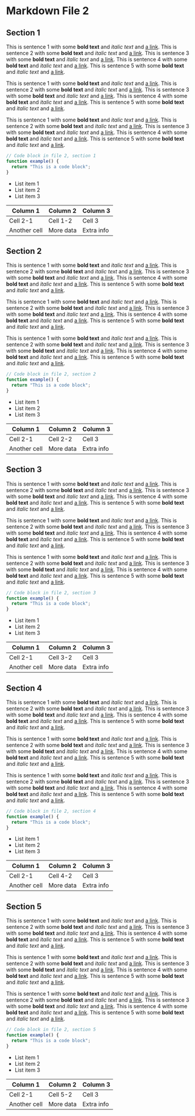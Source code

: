 # Markdown File 2


## Section 1

This is sentence 1 with some **bold text** and *italic text* and [a link](https://example.com/2/1/1/1). This is sentence 2 with some **bold text** and *italic text* and [a link](https://example.com/2/1/1/2). This is sentence 3 with some **bold text** and *italic text* and [a link](https://example.com/2/1/1/3). This is sentence 4 with some **bold text** and *italic text* and [a link](https://example.com/2/1/1/4). This is sentence 5 with some **bold text** and *italic text* and [a link](https://example.com/2/1/1/5). 

This is sentence 1 with some **bold text** and *italic text* and [a link](https://example.com/2/1/2/1). This is sentence 2 with some **bold text** and *italic text* and [a link](https://example.com/2/1/2/2). This is sentence 3 with some **bold text** and *italic text* and [a link](https://example.com/2/1/2/3). This is sentence 4 with some **bold text** and *italic text* and [a link](https://example.com/2/1/2/4). This is sentence 5 with some **bold text** and *italic text* and [a link](https://example.com/2/1/2/5). 

This is sentence 1 with some **bold text** and *italic text* and [a link](https://example.com/2/1/3/1). This is sentence 2 with some **bold text** and *italic text* and [a link](https://example.com/2/1/3/2). This is sentence 3 with some **bold text** and *italic text* and [a link](https://example.com/2/1/3/3). This is sentence 4 with some **bold text** and *italic text* and [a link](https://example.com/2/1/3/4). This is sentence 5 with some **bold text** and *italic text* and [a link](https://example.com/2/1/3/5). 

```javascript
// Code block in file 2, section 1
function example() {
  return "This is a code block";
}
```

- List item 1
- List item 2
- List item 3

| Column 1 | Column 2 | Column 3 |
| -------- | -------- | -------- |
| Cell 2-1 | Cell 1-2 | Cell 3 |
| Another cell | More data | Extra info |


## Section 2

This is sentence 1 with some **bold text** and *italic text* and [a link](https://example.com/2/2/1/1). This is sentence 2 with some **bold text** and *italic text* and [a link](https://example.com/2/2/1/2). This is sentence 3 with some **bold text** and *italic text* and [a link](https://example.com/2/2/1/3). This is sentence 4 with some **bold text** and *italic text* and [a link](https://example.com/2/2/1/4). This is sentence 5 with some **bold text** and *italic text* and [a link](https://example.com/2/2/1/5). 

This is sentence 1 with some **bold text** and *italic text* and [a link](https://example.com/2/2/2/1). This is sentence 2 with some **bold text** and *italic text* and [a link](https://example.com/2/2/2/2). This is sentence 3 with some **bold text** and *italic text* and [a link](https://example.com/2/2/2/3). This is sentence 4 with some **bold text** and *italic text* and [a link](https://example.com/2/2/2/4). This is sentence 5 with some **bold text** and *italic text* and [a link](https://example.com/2/2/2/5). 

This is sentence 1 with some **bold text** and *italic text* and [a link](https://example.com/2/2/3/1). This is sentence 2 with some **bold text** and *italic text* and [a link](https://example.com/2/2/3/2). This is sentence 3 with some **bold text** and *italic text* and [a link](https://example.com/2/2/3/3). This is sentence 4 with some **bold text** and *italic text* and [a link](https://example.com/2/2/3/4). This is sentence 5 with some **bold text** and *italic text* and [a link](https://example.com/2/2/3/5). 

```javascript
// Code block in file 2, section 2
function example() {
  return "This is a code block";
}
```

- List item 1
- List item 2
- List item 3

| Column 1 | Column 2 | Column 3 |
| -------- | -------- | -------- |
| Cell 2-1 | Cell 2-2 | Cell 3 |
| Another cell | More data | Extra info |


## Section 3

This is sentence 1 with some **bold text** and *italic text* and [a link](https://example.com/2/3/1/1). This is sentence 2 with some **bold text** and *italic text* and [a link](https://example.com/2/3/1/2). This is sentence 3 with some **bold text** and *italic text* and [a link](https://example.com/2/3/1/3). This is sentence 4 with some **bold text** and *italic text* and [a link](https://example.com/2/3/1/4). This is sentence 5 with some **bold text** and *italic text* and [a link](https://example.com/2/3/1/5). 

This is sentence 1 with some **bold text** and *italic text* and [a link](https://example.com/2/3/2/1). This is sentence 2 with some **bold text** and *italic text* and [a link](https://example.com/2/3/2/2). This is sentence 3 with some **bold text** and *italic text* and [a link](https://example.com/2/3/2/3). This is sentence 4 with some **bold text** and *italic text* and [a link](https://example.com/2/3/2/4). This is sentence 5 with some **bold text** and *italic text* and [a link](https://example.com/2/3/2/5). 

This is sentence 1 with some **bold text** and *italic text* and [a link](https://example.com/2/3/3/1). This is sentence 2 with some **bold text** and *italic text* and [a link](https://example.com/2/3/3/2). This is sentence 3 with some **bold text** and *italic text* and [a link](https://example.com/2/3/3/3). This is sentence 4 with some **bold text** and *italic text* and [a link](https://example.com/2/3/3/4). This is sentence 5 with some **bold text** and *italic text* and [a link](https://example.com/2/3/3/5). 

```javascript
// Code block in file 2, section 3
function example() {
  return "This is a code block";
}
```

- List item 1
- List item 2
- List item 3

| Column 1 | Column 2 | Column 3 |
| -------- | -------- | -------- |
| Cell 2-1 | Cell 3-2 | Cell 3 |
| Another cell | More data | Extra info |


## Section 4

This is sentence 1 with some **bold text** and *italic text* and [a link](https://example.com/2/4/1/1). This is sentence 2 with some **bold text** and *italic text* and [a link](https://example.com/2/4/1/2). This is sentence 3 with some **bold text** and *italic text* and [a link](https://example.com/2/4/1/3). This is sentence 4 with some **bold text** and *italic text* and [a link](https://example.com/2/4/1/4). This is sentence 5 with some **bold text** and *italic text* and [a link](https://example.com/2/4/1/5). 

This is sentence 1 with some **bold text** and *italic text* and [a link](https://example.com/2/4/2/1). This is sentence 2 with some **bold text** and *italic text* and [a link](https://example.com/2/4/2/2). This is sentence 3 with some **bold text** and *italic text* and [a link](https://example.com/2/4/2/3). This is sentence 4 with some **bold text** and *italic text* and [a link](https://example.com/2/4/2/4). This is sentence 5 with some **bold text** and *italic text* and [a link](https://example.com/2/4/2/5). 

This is sentence 1 with some **bold text** and *italic text* and [a link](https://example.com/2/4/3/1). This is sentence 2 with some **bold text** and *italic text* and [a link](https://example.com/2/4/3/2). This is sentence 3 with some **bold text** and *italic text* and [a link](https://example.com/2/4/3/3). This is sentence 4 with some **bold text** and *italic text* and [a link](https://example.com/2/4/3/4). This is sentence 5 with some **bold text** and *italic text* and [a link](https://example.com/2/4/3/5). 

```javascript
// Code block in file 2, section 4
function example() {
  return "This is a code block";
}
```

- List item 1
- List item 2
- List item 3

| Column 1 | Column 2 | Column 3 |
| -------- | -------- | -------- |
| Cell 2-1 | Cell 4-2 | Cell 3 |
| Another cell | More data | Extra info |


## Section 5

This is sentence 1 with some **bold text** and *italic text* and [a link](https://example.com/2/5/1/1). This is sentence 2 with some **bold text** and *italic text* and [a link](https://example.com/2/5/1/2). This is sentence 3 with some **bold text** and *italic text* and [a link](https://example.com/2/5/1/3). This is sentence 4 with some **bold text** and *italic text* and [a link](https://example.com/2/5/1/4). This is sentence 5 with some **bold text** and *italic text* and [a link](https://example.com/2/5/1/5). 

This is sentence 1 with some **bold text** and *italic text* and [a link](https://example.com/2/5/2/1). This is sentence 2 with some **bold text** and *italic text* and [a link](https://example.com/2/5/2/2). This is sentence 3 with some **bold text** and *italic text* and [a link](https://example.com/2/5/2/3). This is sentence 4 with some **bold text** and *italic text* and [a link](https://example.com/2/5/2/4). This is sentence 5 with some **bold text** and *italic text* and [a link](https://example.com/2/5/2/5). 

This is sentence 1 with some **bold text** and *italic text* and [a link](https://example.com/2/5/3/1). This is sentence 2 with some **bold text** and *italic text* and [a link](https://example.com/2/5/3/2). This is sentence 3 with some **bold text** and *italic text* and [a link](https://example.com/2/5/3/3). This is sentence 4 with some **bold text** and *italic text* and [a link](https://example.com/2/5/3/4). This is sentence 5 with some **bold text** and *italic text* and [a link](https://example.com/2/5/3/5). 

```javascript
// Code block in file 2, section 5
function example() {
  return "This is a code block";
}
```

- List item 1
- List item 2
- List item 3

| Column 1 | Column 2 | Column 3 |
| -------- | -------- | -------- |
| Cell 2-1 | Cell 5-2 | Cell 3 |
| Another cell | More data | Extra info |

